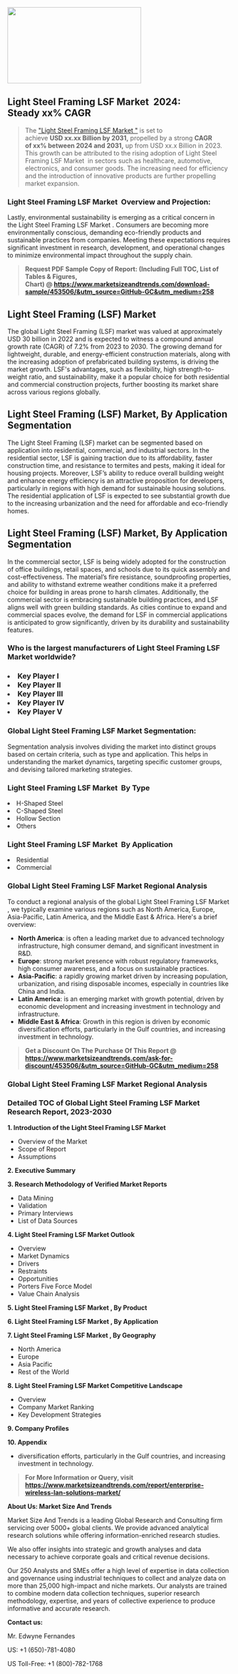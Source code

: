 <p><img class="alignnone size-medium wp-image-20088" src="https://ffe5etoiles.com/wp-content/uploads/2024/12/MST1-300x171.png" alt="" width="300" height="171" /></p><h2 id="ember46" class="ember-view reader-text-block__heading-2">Light Steel Framing LSF Market &nbsp;2024: Steady&nbsp;xx% CAGR</h2><blockquote id="ember47" class="ember-view reader-text-block__blockquote">The&nbsp;<a class="app-aware-link " href="https://www.marketsizeandtrends.com/download-sample/453506/&utm_source=GitHub-GC&utm_medium=258" target="_blank" data-test-app-aware-link="">"Light Steel Framing LSF Market "</a>&nbsp;is set to achieve&nbsp;<strong>USD&nbsp;xx.xx&nbsp;Billion by 2031,</strong>&nbsp;propelled by a strong&nbsp;<strong>CAGR of&nbsp;xx% between 2024 and 2031,</strong>&nbsp;up from USD xx.x Billion in 2023. This growth can be attributed to the rising adoption of&nbsp;Light Steel Framing LSF Market &nbsp;in sectors such as healthcare, automotive, electronics, and consumer goods. The increasing need for efficiency and the introduction of innovative products are further propelling market expansion.</blockquote><h3 id="ember48" class="ember-view reader-text-block__heading-3">Light Steel Framing LSF Market &nbsp;Overview and Projection:</h3><p id="ember49" class="ember-view reader-text-block__paragraph">Lastly, environmental sustainability is emerging as a critical concern in the&nbsp;Light Steel Framing LSF Market . Consumers are becoming more environmentally conscious, demanding eco-friendly products and sustainable practices from companies. Meeting these expectations requires significant investment in research, development, and operational changes to minimize environmental impact throughout the supply chain.</p><blockquote id="ember50" class="ember-view reader-text-block__blockquote"><strong>Request PDF Sample Copy of Report: (Including Full TOC, List of Tables &amp; Figures, Chart)&nbsp;@&nbsp;<strong><a href="https://www.marketsizeandtrends.com/download-sample/453506/&utm_source=GitHub-GC&utm_medium=258" target="_blank">https://www.marketsizeandtrends.com/download-sample/453506/&utm_source=GitHub-GC&utm_medium=258</a></strong></strong></blockquote><h3 class=""><h2>Light Steel Framing (LSF) Market</h2><p>The global Light Steel Framing (LSF) market was valued at approximately USD 30 billion in 2022 and is expected to witness a compound annual growth rate (CAGR) of 7.2% from 2023 to 2030. The growing demand for lightweight, durable, and energy-efficient construction materials, along with the increasing adoption of prefabricated building systems, is driving the market growth. LSF's advantages, such as flexibility, high strength-to-weight ratio, and sustainability, make it a popular choice for both residential and commercial construction projects, further boosting its market share across various regions globally.</p><h2>Light Steel Framing (LSF) Market, By Application Segmentation</h2><p>The Light Steel Framing (LSF) market can be segmented based on application into residential, commercial, and industrial sectors. In the residential sector, LSF is gaining traction due to its affordability, faster construction time, and resistance to termites and pests, making it ideal for housing projects. Moreover, LSF’s ability to reduce overall building weight and enhance energy efficiency is an attractive proposition for developers, particularly in regions with high demand for sustainable housing solutions. The residential application of LSF is expected to see substantial growth due to the increasing urbanization and the need for affordable and eco-friendly homes.</p><h2>Light Steel Framing (LSF) Market, By Application Segmentation</h2><p>In the commercial sector, LSF is being widely adopted for the construction of office buildings, retail spaces, and schools due to its quick assembly and cost-effectiveness. The material’s fire resistance, soundproofing properties, and ability to withstand extreme weather conditions make it a preferred choice for building in areas prone to harsh climates. Additionally, the commercial sector is embracing sustainable building practices, and LSF aligns well with green building standards. As cities continue to expand and commercial spaces evolve, the demand for LSF in commercial applications is anticipated to grow significantly, driven by its durability and sustainability features.</p></h3><h3 id="" class="">Who is the largest manufacturers of&nbsp;Light Steel Framing LSF Market worldwide?</h3><h3 class=""></Li><Li>Key Player I</Li><Li> Key Player II</Li><Li> Key Player III</Li><Li> Key Player IV</Li><Li> Key Player V</h3><h3 id="ember53" class="ember-view reader-text-block__heading-3">Global&nbsp;Light Steel Framing LSF Market Segmentation:</h3><p id="ember54" class="ember-view reader-text-block__paragraph">Segmentation analysis involves dividing the market into distinct groups based on certain criteria, such as type and application. This helps in understanding the market dynamics, targeting specific customer groups, and devising tailored marketing strategies.</p><h3 id="" class="">Light Steel Framing LSF Market &nbsp;By Type</h3><p></Li><Li>H-Shaped Steel</Li><Li> C-Shaped Steel</Li><Li> Hollow Section</Li><Li> Others</p><h3 id="" class="">Light Steel Framing LSF Market &nbsp;By Application</h3><p class=""></Li><Li>Residential</Li><Li> Commercial</p><h3 id="ember62" class="ember-view reader-text-block__heading-3">Global Light Steel Framing LSF Market Regional Analysis</h3><p id="ember63" class="ember-view reader-text-block__paragraph">To conduct a regional analysis of the global Light Steel Framing LSF Market , we typically examine various regions such as North America, Europe, Asia-Pacific, Latin America, and the Middle East &amp; Africa. Here's a brief overview:</p><ul><li><strong>North America</strong>: is often a leading market due to advanced technology infrastructure, high consumer demand, and significant investment in R&amp;D.</li><li><strong>Europe</strong>: strong market presence with robust regulatory frameworks, high consumer awareness, and a focus on sustainable practices.</li><li><strong>Asia-Pacific</strong>: a rapidly growing market driven by increasing population, urbanization, and rising disposable incomes, especially in countries like China and India.</li><li><strong>Latin America</strong>: is an emerging market with growth potential, driven by economic development and increasing investment in technology and infrastructure.</li><li><strong>Middle East &amp; Africa</strong>: Growth in this region is driven by economic diversification efforts, particularly in the Gulf countries, and increasing investment in technology.</li></ul><blockquote id="ember61" class="ember-view reader-text-block__blockquote"><strong>Get a Discount On The Purchase Of This Report @ <strong><a href="https://html-cleaner.com/" target="">https://www.marketsizeandtrends.com/ask-for-discount/453506/&utm_source=GitHub-GC&utm_medium=258</a></strong></strong></blockquote><h3 id="ember62" class="ember-view reader-text-block__heading-3">Global Light Steel Framing LSF Market Regional Analysis</h3><h3 id="" class="">Detailed TOC of Global Light Steel Framing LSF Market Research Report, 2023-2030</h3><p id="" class=""><strong>1. Introduction of the Light Steel Framing LSF Market </strong></p><ul><li>Overview of the Market</li><li>Scope of Report</li><li>Assumptions</li></ul><p id="" class=""><strong>2. Executive Summary</strong></p><p id="" class=""><strong>3. Research Methodology of Verified Market Reports</strong></p><ul><li>Data Mining</li><li>Validation</li><li>Primary Interviews</li><li>List of Data Sources</li></ul><p id="" class=""><strong>4. Light Steel Framing LSF Market Outlook</strong></p><ul><li>Overview</li><li>Market Dynamics</li><li>Drivers</li><li>Restraints</li><li>Opportunities</li><li>Porters Five Force Model</li><li>Value Chain Analysis</li></ul><p id="" class=""><strong>5. Light Steel Framing LSF Market , By Product</strong></p><p id="" class=""><strong>6. Light Steel Framing LSF Market , By Application</strong></p><p id="" class=""><strong>7. Light Steel Framing LSF Market , By Geography</strong></p><ul><li>North America</li><li>Europe</li><li>Asia Pacific</li><li>Rest of the World</li></ul><p id="" class=""><strong>8. Light Steel Framing LSF Market Competitive Landscape</strong></p><ul><li>Overview</li><li>Company Market Ranking</li><li>Key Development Strategies</li></ul><p id="" class=""><strong>9. Company Profiles</strong></p><p id="" class=""><strong>10. Appendix</strong></p><ul><li>diversification efforts, particularly in the Gulf countries, and increasing investment in technology.</li></ul><blockquote id="ember65" class="ember-view reader-text-block__blockquote"><strong>For More Information or Query, visit <strong><strong><a href="https://html-cleaner.com/" target="">https://www.marketsizeandtrends.com/report/enterprise-wireless-lan-solutions-market/</a></strong></strong></strong></blockquote><p id="" class=""><strong>About Us: Market Size And Trends</strong></p><p id="" class="">Market Size And Trends is a leading Global Research and Consulting firm servicing over 5000+ global clients. We provide advanced analytical research solutions while offering information-enriched research studies.</p><p id="" class="">We also offer insights into strategic and growth analyses and data necessary to achieve corporate goals and critical revenue decisions.</p><p id="" class="">Our 250 Analysts and SMEs offer a high level of expertise in data collection and governance using industrial techniques to collect and analyze data on more than 25,000 high-impact and niche markets. Our analysts are trained to combine modern data collection techniques, superior research methodology, expertise, and years of collective experience to produce informative and accurate research.</p><p id="" class=""><strong>Contact us:</strong></p><p id="" class="">Mr. Edwyne Fernandes</p><p id="" class="">US: +1 (650)-781-4080</p><p id="" class="">US Toll-Free: +1 (800)-782-1768</p>
